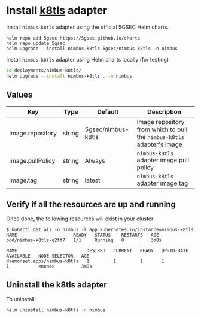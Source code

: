 # Install [k8tls](https://github.com/kubearmor/k8tls) adapter

Install `nimbus-k8tls` adapter using the official 5GSEC Helm charts.

```shell
helm repo add 5gsec https://5gsec.github.io/charts
helm repo update 5gsec
helm upgrade --install nimbus-k8tls 5gsec/nimbus-k8tls -n nimbus
```

Install `nimbus-k8tls` adapter using Helm charts locally (for testing)

```bash
cd deployments/nimbus-k8tls/
helm upgrade --install nimbus-k8tls . -n nimbus
```

## Values

| Key              | Type   | Default            | Description                                                            |
|------------------|--------|--------------------|------------------------------------------------------------------------|
| image.repository | string | 5gsec/nimbus-k8tls | Image repository from which to pull the `nimbus-k8tls` adapter's image |
| image.pullPolicy | string | Always             | `nimbus-k8tls` adapter image pull policy                               |
| image.tag        | string | latest             | `nimbus-k8tls` adapter image tag                                       |

## Verify if all the resources are up and running

Once done, the following resources will exist in your cluster:

```shell
$ kubectl get all -n nimbus -l app.kubernetes.io/instance=nimbus-k8tls
NAME                     READY   STATUS    RESTARTS   AGE
pod/nimbus-k8tls-q2tt7   1/1     Running   0          3m8s

NAME                          DESIRED   CURRENT   READY   UP-TO-DATE   AVAILABLE   NODE SELECTOR   AGE
daemonset.apps/nimbus-k8tls   1         1         1       1            1           <none>          3m8s
```

## Uninstall the k8tls adapter

To uninstall:

```bash
helm uninstall nimbus-k8tls -n nimbus
```
